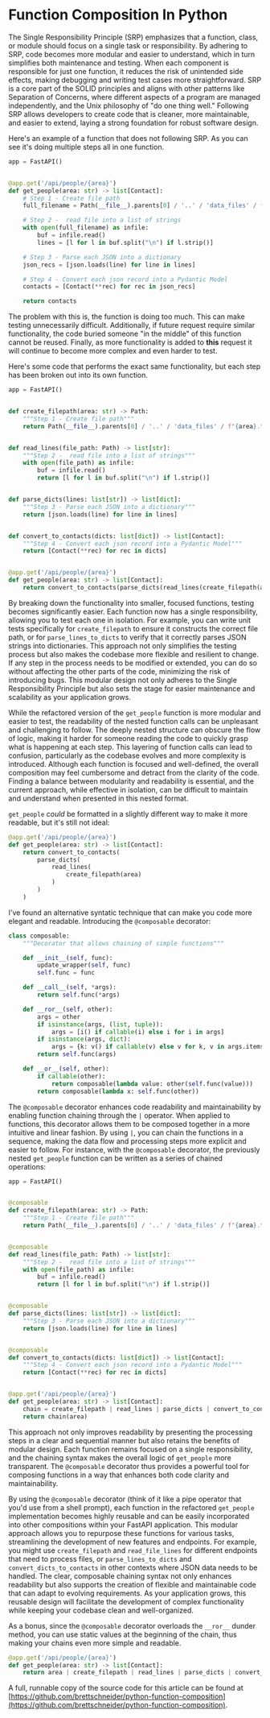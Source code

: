 # Function Composition In Python

The Single Responsibility Principle (SRP) emphasizes that a function, class, or module
should focus on a single task or responsibility. By adhering to SRP, code becomes more
modular and easier to understand, which in turn simplifies both maintenance and testing.
When each component is responsible for just one function, it reduces the risk of
unintended side effects, making debugging and writing test cases more straightforward.
SRP is a core part of the SOLID principles and aligns with other patterns like
Separation of Concerns, where different aspects of a program are managed independently,
and the Unix philosophy of "do one thing well." Following SRP allows developers to
create code that is cleaner, more maintainable, and easier to extend, laying a strong
foundation for robust software design.

Here's an example of a function that does not following SRP.  As you can see it's doing
multiple steps all in one function.

```python
app = FastAPI()


@app.get('/api/people/{area}')
def get_people(area: str) -> list[Contact]:
    # Step 1 - Create file path
    full_filename = Path(__file__).parents[0] / '..' / 'data_files' / f"{area}.txt"

    # Step 2 -  read file into a list of strings
    with open(full_filename) as infile:
        buf = infile.read()
        lines = [l for l in buf.split("\n") if l.strip()]

    # Step 3 - Parse each JSON into a dictionary
    json_recs = [json.loads(line) for line in lines]

    # Step 4 - Convert each json record into a Pydantic Model
    contacts = [Contact(**rec) for rec in json_recs]

    return contacts
```

The problem with this is, the function is doing too much.  This can make testing
unnecessarily difficult.  Additionally, if future request require similar functionality,
the code buried someone "in the middle" of this function cannot be reused.  Finally, as more
functionality is added to **this** request it will continue to become more complex and even
harder to test.

Here's some code that performs the exact same functionality, but each step has been
broken out into its own function.

```python
app = FastAPI()


def create_filepath(area: str) -> Path:
    """Step 1 - Create file path"""
    return Path(__file__).parents[0] / '..' / 'data_files' / f"{area}.txt"


def read_lines(file_path: Path) -> list[str]:
    """Step 2 -  read file into a list of strings"""
    with open(file_path) as infile:
        buf = infile.read()
        return [l for l in buf.split("\n") if l.strip()]


def parse_dicts(lines: list[str]) -> list[dict]:
    """Step 3 - Parse each JSON into a dictionary"""
    return [json.loads(line) for line in lines]


def convert_to_contacts(dicts: list[dict]) -> list[Contact]:
    """Step 4 - Convert each json record into a Pydantic Model"""
    return [Contact(**rec) for rec in dicts]


@app.get('/api/people/{area}')
def get_people(area: str) -> list[Contact]:
    return convert_to_contacts(parse_dicts(read_lines(create_filepath(area))))
```

By breaking down the functionality into smaller, focused functions, testing becomes
significantly easier. Each function now has a single responsibility, allowing you to
test each one in isolation. For example, you can write unit tests specifically for
`create_filepath` to ensure it constructs the correct file path, or for
`parse_lines_to_dicts` to verify that it correctly parses JSON strings into
dictionaries. This approach not only simplifies the testing process but also makes the
codebase more flexible and resilient to change. If any step in the process needs to be
modified or extended, you can do so without affecting the other parts of the code,
minimizing the risk of introducing bugs. This modular design not only adheres to the
Single Responsibility Principle but also sets the stage for easier maintenance and
scalability as your application grows.

While the refactored version of the `get_people` function is more modular and easier to
test, the readability of the nested function calls can be unpleasant and challenging to
follow. The deeply nested structure can obscure the flow of logic, making it harder for
someone reading the code to quickly grasp what is happening at each step. This layering of
function calls can lead to confusion, particularly as the codebase evolves and more
complexity is introduced. Although each function is focused and well-defined, the overall
composition may feel cumbersome and detract from the clarity of the code. Finding a
balance between modularity and readability is essential, and the current approach, while
effective in isolation, can be difficult to maintain and understand when presented in
this nested format.

`get_people` _could_ be formatted in a slightly different way to make it more
readable, but it's still not ideal:

```python
@app.get('/api/people/{area}')
def get_people(area: str) -> list[Contact]:
    return convert_to_contacts(
        parse_dicts(
            read_lines(
                create_filepath(area)
            )
        )
    )
```

I've found an alternative syntatic technique that can make you code more elegant and
readable. Introducing the `@composable` decorator:

```python
class composable:
    """Decorator that allows chaining of simple functions"""

    def __init__(self, func):
        update_wrapper(self, func)
        self.func = func

    def __call__(self, *args):
        return self.func(*args)

    def __ror__(self, other):
        args = other
        if isinstance(args, (list, tuple)):
            args = [i() if callable(i) else i for i in args]
        if isinstance(args, dict):
            args = {k: v() if callable(v) else v for k, v in args.items()}
        return self.func(args)

    def __or__(self, other):
        if callable(other):
            return composable(lambda value: other(self.func(value)))
        return composable(lambda x: self.func(other))
```

The `@composable` decorator enhances code readability and maintainability by enabling function
chaining through the `|` operator. When applied to functions, this decorator allows them to be
composed together in a more intuitive and linear fashion. By using `|`, you can chain the
functions in a sequence, making the data flow and processing steps more explicit and easier to
follow. For instance, with the `@composable` decorator, the previously nested `get_people`
function can be written as a series of chained operations:

```python
app = FastAPI()


@composable
def create_filepath(area: str) -> Path:
    """Step 1 - Create file path"""
    return Path(__file__).parents[0] / '..' / 'data_files' / f"{area}.txt"


@composable
def read_lines(file_path: Path) -> list[str]:
    """Step 2 -  read file into a list of strings"""
    with open(file_path) as infile:
        buf = infile.read()
        return [l for l in buf.split("\n") if l.strip()]


@composable
def parse_dicts(lines: list[str]) -> list[dict]:
    """Step 3 - Parse each JSON into a dictionary"""
    return [json.loads(line) for line in lines]


@composable
def convert_to_contacts(dicts: list[dict]) -> list[Contact]:
    """Step 4 - Convert each json record into a Pydantic Model"""
    return [Contact(**rec) for rec in dicts]


@app.get('/api/people/{area}')
def get_people(area: str) -> list[Contact]:
    chain = create_filepath | read_lines | parse_dicts | convert_to_contacts
    return chain(area)
```

This approach not only improves readability by presenting the processing steps in a clear
and sequential manner but also retains the benefits of modular design. Each function remains
focused on a single responsibility, and the chaining syntax makes the overall logic of
`get_people` more transparent. The `@composable` decorator thus provides a powerful tool for
composing functions in a way that enhances both code clarity and maintainability.

By using the `@composable` decorator (think of it like a pipe operator that you'd use from
a shell prompt), each function in the refactored `get_people` implementation becomes highly
reusable and can be easily incorporated into other compositions within your FastAPI
application. This modular approach allows you to repurpose these functions for various tasks,
streamlining the development of new features and endpoints. For example, you might use
`create_filepath` and `read_file_lines` for different endpoints that need to process files,
or `parse_lines_to_dicts` and `convert_dicts_to_contacts` in other contexts where JSON data
needs to be handled. The clear, composable chaining syntax not only enhances readability but
also supports the creation of flexible and maintainable code that can adapt to evolving
requirements. As your application grows, this reusable design will facilitate the development
of complex functionality while keeping your codebase clean and well-organized.

As a bonus, since the `@composable` decorator overloads the `__ror__` dunder method, you can
use static values at the beginning of the chain, thus making your chains even more simple and
readable.

```python
@app.get('/api/people/{area}')
def get_people(area: str) -> list[Contact]:
    return area | create_filepath | read_lines | parse_dicts | convert_to_contacts
```

A full, runnable copy of the source code for this article can be found at
[https://github.com/brettschneider/python-function-composition](https://github.com/brettschneider/python-function-composition).